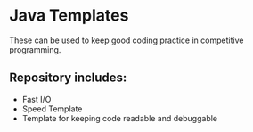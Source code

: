 # Java Templates
These can be used to keep good coding practice in competitive programming.
## Repository includes:
  - Fast I/O
  - Speed Template
  - Template for keeping code readable and debuggable
